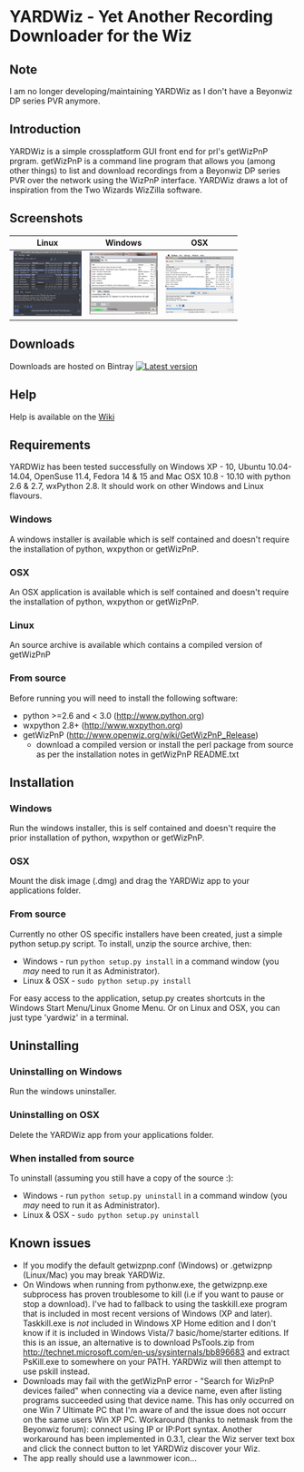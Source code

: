 # YARDWiz - Yet Another Recording Downloader for the Wiz #

## Note ##
I am no longer developing/maintaining YARDWiz as I don't have a Beyonwiz DP series PVR anymore.

## Introduction ##

YARDWiz is a simple crossplatform GUI front end for prl's getWizPnP prgram.  getWizPnP is a command line program that allows you (among other things) to list and download recordings from a Beyonwiz DP series PVR over the network using the WizPnP interface. YARDWiz draws a lot of inspiration from the Two Wizards WizZilla software.

## Screenshots ##

| Linux | Windows | OSX|
| --------| ------------- | -----|
|[![Screenshot Linux](https://raw.githubusercontent.com/lpinner/yardwiz/wiki/images/thumbnail-ubuntu.png)](https://github.com/lpinner/yardwiz/tree/wiki/images/screenshot-ubuntu.png)|[![Screenshot Windows](https://raw.githubusercontent.com/lpinner/yardwiz/wiki/images/thumbnail-win7.png)](https://github.com/lpinner/yardwiz/tree/wiki/images/screenshot-win7.png)|[![Screenshot OSX](https://raw.githubusercontent.com/lpinner/yardwiz/wiki/images/thumbnail-osx.png)](https://github.com/lpinner/yardwiz/tree/wiki/images/screenshot-osx.png)|

## Downloads ##
Downloads are hosted on Bintray [![Latest version](https://api.bintray.com/packages/lukepinnerau/generic/YARDWiz/images/download.png)](http://goo.gl/KIcLUV)

## Help ##
Help is available on the [Wiki](https://github.com/lpinner/yardwiz/wiki)
## Requirements ##
YARDWiz has been tested successfully on Windows XP - 10, Ubuntu 10.04-14.04, OpenSuse 11.4, Fedora 14 & 15 and Mac OSX 10.8 - 10.10 with python 2.6 & 2.7, wxPython 2.8. It should work on other Windows and Linux flavours.

### Windows
A windows installer is available which is self contained and doesn't require the installation of python, wxpython or getWizPnP.

### OSX
An OSX application is available which is self contained and doesn't require the installation of python, wxpython or getWizPnP.

### Linux
An source archive is available which contains a compiled version of getWizPnP

### From source
Before running you will need to install the following software:

  * python >=2.6 and < 3.0  (http://www.python.org)
  * wxpython 2.8+  (http://www.wxpython.org)
  * getWizPnP   (http://www.openwiz.org/wiki/GetWizPnP_Release)
    * download a compiled version or install the perl package from source as per the installation notes in getWizPnP README.txt

## Installation

### Windows
Run the windows installer, this is self contained and doesn't require the prior installation of python, wxpython or getWizPnP.

### OSX
Mount the disk image (.dmg) and drag the YARDWiz app to your applications folder.

### From source
Currently no other OS specific installers have been created, just a simple python setup.py script. To install, unzip the source archive, then:

  * Windows - run `python setup.py install` in a command window (you _may_ need to run it as Administrator).
  * Linux & OSX - `sudo python setup.py install`

For easy access to the application, setup.py creates shortcuts in the Windows Start Menu/Linux Gnome Menu. Or on Linux and OSX, you can just type 'yardwiz' in a terminal.

## Uninstalling

### Uninstalling on Windows
Run the windows uninstaller.

### Uninstalling on OSX
Delete the YARDWiz app from your applications folder.

### When installed from source
To uninstall (assuming you still have a copy of the source :):
  * Windows - run `python setup.py uninstall` in a command window (you _may_ need to run it as Administrator).
  * Linux & OSX - `sudo python setup.py uninstall`

## Known issues

 * If you modify the default getwizpnp.conf (Windows) or .getwizpnp (Linux/Mac) you may break YARDWiz.
 * On Windows when running from pythonw.exe, the getwizpnp.exe subprocess has proven troublesome to kill (i.e if you want to pause or stop a download). I've had to fallback to using the taskkill.exe program that is included in most recent versions of Windows (XP and later). Taskkill.exe is _not_ included in Windows XP Home edition and I don't know if it is included in Windows Vista/7 basic/home/starter editions. If this is an issue, an alternative is to download PsTools.zip from http://technet.microsoft.com/en-us/sysinternals/bb896683 and extract PsKill.exe to somewhere on your PATH. YARDWiz will then attempt to use pskill instead.
 * Downloads may fail with the getWizPnP error - "Search for WizPnP devices failed" when connecting via a device name, even after listing programs succeeded using that device name.  This has only occurred on one Win 7 Ultimate PC that I'm aware of and the issue does not occurr on the same users Win XP PC.  Workaround (thanks to netmask from the Beyonwiz forum): connect using IP or IP:Port syntax. Another workaround has been implemented in 0.3.1, clear the Wiz server text box and click the connect button to let YARDWiz discover your Wiz.
 * The app really should use a lawnmower icon...
